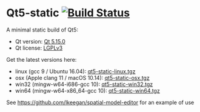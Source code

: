 # Qt5-static [![Build Status](https://travis-ci.org/lkeegan/qt5-static.svg?branch=master)](https://travis-ci.org/lkeegan/qt5-static)

A minimal static build of Qt5:

- Qt version: [Qt 5.15.0](https://doc.qt.io/qt-5/)
- Qt license: [LGPLv3](https://doc.qt.io/qt-5/lgpl.html)

Get the latest versions here:

- linux (gcc 9 / Ubuntu 16.04): [qt5-static-linux.tgz](https://github.com/lkeegan/qt5-static/releases/latest/download/qt5-static-linux.tgz)
- osx (Apple clang 11 / macOS 10.14): [qt5-static-osx.tgz](https://github.com/lkeegan/qt5-static/releases/latest/download/qt5-static-osx.tgz)
- win32 (mingw-w64-i686-gcc 10): [qt5-static-win32.tgz](https://github.com/lkeegan/qt5-static/releases/latest/download/qt5-static-win32.tgz)
- win64 (mingw-w64-x86_64-gcc 10): [qt5-static-win64.tgz](https://github.com/lkeegan/qt5-static/releases/latest/download/qt5-static-win64.tgz)

See <https://github.com/lkeegan/spatial-model-editor> for an example of use
